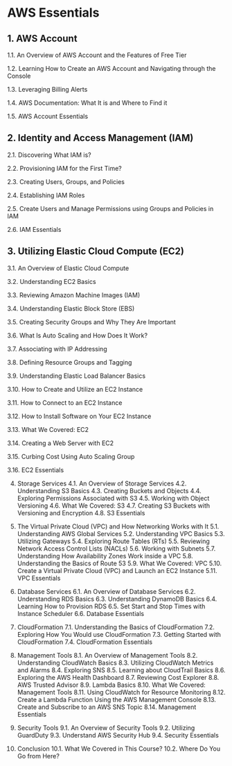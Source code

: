 # AWS Essentials

## 1. AWS Account

1.1. An Overview of AWS Account and the Features of Free Tier

1.2. Learning How to Create an AWS Account and Navigating through the Console

1.3. Leveraging Billing Alerts

1.4. AWS Documentation: What It is and Where to Find it

1.5. AWS Account Essentials

## 2. Identity and Access Management (IAM)

2.1. Discovering What IAM is?

2.2. Provisioning IAM for the First Time?

2.3. Creating Users, Groups, and Policies

2.4. Establishing IAM Roles

2.5.  Create Users and Manage Permissions using Groups and Policies in IAM

2.6. IAM Essentials

## 3. Utilizing Elastic Cloud Compute (EC2)

3.1. An Overview of Elastic Cloud Compute

3.2. Understanding EC2 Basics

3.3. Reviewing Amazon Machine Images (IAM)

3.4. Understanding Elastic Block Store (EBS)

3.5. Creating Security Groups and Why They Are Important

3.6. What Is Auto Scaling and How Does It Work?

3.7. Associating with IP Addressing

3.8. Defining Resource Groups and Tagging

3.9. Understanding Elastic Load Balancer Basics

3.10. How to Create and Utilize an EC2 Instance

3.11. How to Connect to an EC2 Instance 

3.12. How to Install Software on Your EC2 Instance

3.13. What We Covered: EC2

3.14. Creating a Web Server with EC2

3.15. Curbing Cost Using Auto Scaling Group

3.16. EC2 Essentials










4. Storage Services
4.1. An Overview of Storage Services 
4.2. Understanding S3 Basics
4.3. Creating Buckets and Objects
4.4. Exploring Permissions Associated with S3
4.5. Working with Object Versioning 
4.6. What We Covered: S3
4.7. Creating S3 Buckets with Versioning and Encryption
4.8. S3 Essentials

5. The Virtual Private Cloud (VPC) and How Networking Works with It
5.1. Understanding AWS Global Services
5.2. Understanding VPC Basics
5.3. Utilizing Gateways
5.4. Exploring Route Tables (RTs)
5.5.  Reviewing Network Access Control Lists (NACLs)
5.6. Working with Subnets
5.7. Understanding How Availability Zones Work inside a VPC
5.8. Understanding the Basics of Route 53
5.9. What We Covered: VPC
5.10. Create a Virtual Private Cloud (VPC) and Launch an EC2 Instance
5.11. VPC Essentials

6. Database Services
6.1. An Overview of Database Services 
6.2. Understanding RDS Basics
6.3. Understanding DynamoDB Basics
6.4. Learning How to Provision RDS
6.5. Set Start and Stop Times with Instance Scheduler
6.6. Database Essentials

7. CloudFormation
7.1. Understanding the Basics of CloudFormation
7.2. Exploring How You Would use CloudFormation
7.3. Getting Started with CloudFormation
7.4.  CloudFormation Essentials








8. Management Tools
8.1. An Overview of Management Tools
8.2. Understanding CloudWatch Basics
8.3. Utilizing CloudWatch Metrics and Alarms
8.4. Exploring SNS
8.5. Learning about CloudTrail Basics
8.6. Exploring the AWS Health Dashboard
8.7. Reviewing Cost Explorer
8.8. AWS Trusted Advisor
8.9. Lambda Basics
8.10. What We Covered: Management Tools
8.11. Using CloudWatch for Resource Monitoring
8.12. Create a Lambda Function Using the AWS Management Console
8.13. Create and Subscribe to an AWS SNS Topic
8.14. Management Essentials

9. Security Tools
9.1. An Overview of Security Tools
9.2. Utilizing GuardDuty
9.3. Understand AWS Security Hub 
9.4. Security Essentials

10. Conclusion
10.1. What We Covered in This Course?
10.2. Where Do You Go from Here?


